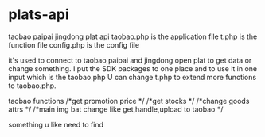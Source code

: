 plats-api
=========

taobao paipai jingdong plat api
taobao.php is the application file
t.php is the function file
config.php is the config file

it's used to connect to taobao,paipai and jingdong open plat to get data or change something.
I put the SDK packages to one place and to use it in one input which is the taobao.php
U can change t.php to extend more functions to taobao.php.

taobao functions
/*get promotion price */
/*get stocks */
/*change goods attrs */
/*main img bat change like get,handle,upload to taobao */

something u like need to find
